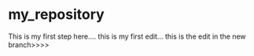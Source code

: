 # my_repository
This is my first step here....
this is my first edit...
this is the edit in the new branch>>>>

